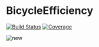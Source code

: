 # BicycleEfficiency

[![Build Status](https://ci.appveyor.com/api/projects/status/github/jotas6/BicycleEfficiency.jl?svg=true)](https://ci.appveyor.com/project/jotas6/BicycleEfficiency-jl)
[![Coverage](https://coveralls.io/repos/github/jotas6/BicycleEfficiency.jl/badge.svg?branch=main)](https://coveralls.io/github/jotas6/BicycleEfficiency.jl?branch=main)


![new](https://user-images.githubusercontent.com/80299581/196226821-2e7624eb-8780-47e2-ac87-dfc2668bfe12.png)
